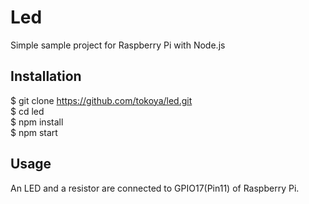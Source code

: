 # Led

Simple sample project for Raspberry Pi with Node.js

## Installation

$ git clone https://github.com/tokoya/led.git  
$ cd led  
$ npm install  
$ npm start  

## Usage

An LED and a resistor are connected to GPIO17(Pin11) of Raspberry Pi.
